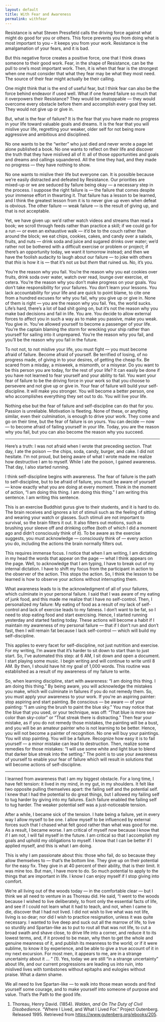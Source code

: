 ```yaml
---
layout: default
title: With Fear and Awareness
permalink: withfear
---
```


Resistance is what Steven Pressfield calls the driving force against what might do good for you or others. This force prevents you from doing what is most important to you – it keeps you from your work. Resistance is the amalgamation of your fears, and it is bad.

But this negative force creates a positive force, one that I think draws someone to their good work. Fear, in the shape of Resistance, can be the pull to one’s most important work. Then, it is when that fear is the strongest when one must consider that what they fear may be what they most need. The source of their fear might actually be their calling.

One might think that is the end of useful fear, but I think fear can also be the force behind endeavor if used well. What if one feared failure so much that it overpowers their Resistance? They would be unstoppable — they would overcome every obstacle before them and accomplish every goal they set. They would not give up or give in.

But, what is the fear of failure? It is the fear that you have made no progress in your life toward valuable goals and dreams. It is the fear that you will mislive your life, regretting your weaker, older self for not being more aggressive and ambitious and disciplined.

No one wants to be the “writer” who just died and never wrote a page let alone published a book. No one wants to reflect on their life and discover the truth that they have mislived all of it: all of those opportunities and goals and dreams and callings squandered. All the time they had, and they made no progress — they have nothing to show.

No one wants to mislive their life but everyone can. It is possible because we’re easily distracted and defeated by Resistance. Our priorities are mixed-up or we are seduced by failure being okay — a necessary step in the process. I suppose the right failure is — the failure that comes despite your immense effort in thwarting it. That failure has a lesson to be learned, and I think the greatest lesson from it is to never give up even when defeat is obvious. The other failure — weak failure — is the result of giving up, and that is not acceptable.

Yet, we have given up: we’d rather watch videos and streams than read a book; we scroll through feeds rather than practice a skill; if we could go for a run — or even an exhaustive walk — it’d be to the couch rather than around the block; we eat chips, cookies, cakes, and candy over a salads, fruits, and nuts — drink soda and juice and sugared drinks over water; we’d rather not be bothered with a difficult exercise or problem or project; if there’s an opportunity today, we want it tomorrow instead; and then we have the foolish audacity to laugh about our failure — to joke with others that _this_ is how it is — that it’s not _us_ but _them_ that ruined us. No, it’s you.

You’re the reason why you fail. You’re the reason why you eat cookies over fruits, drink soda over water, watch over read, lounge over exercise, et cetera. You’re the reason why you don’t make progress on your goals. You don’t take responsibility for your failures. You don’t learn your lessons. You lack accountability for your life and are quick to point blame, to cite one from a hundred excuses for why you fail, why you give up or give in. None of them is right — you are the reason why you fail. Yes, the world sucks. Life’s hard, there’s a lot of bad shit going on, but it’s not the reason why you make bad decisions and fail in life. You are. You decide to allow external forces to affect you in such a way as to make you passive, make you weak. You give in. You’ve allowed yourself to become a passenger of your life. You’re the captain blaming the storm for wrecking your ship rather than yourself for sailing into it unprepared. You’re the reason why you fail, and you’ll be the reason why you fail in the future.

To not not, to not mislive your life, you must fight — you must become afraid of failure. Become afraid of yourself. Be terrified of losing, of no progress made, of giving in to your desires, of getting the cheap fix. Be scared from a misday, a misweek, a mismonth, or a misyear. Do you want to be this person you are today, for the rest of your life? It can easily be done if you have not learned to fear yourself and your ability to fail. You want your fear of failure to be the driving force in your work so that you choose to persevere and not give up or give in. Your fear of failure will build your self-discipline. It will make you stronger. You will become a better person, one who accomplishes everything they set out to do. You will live your life.

Nothing else but the fear of failure and self-discipline can do that for you. Passion is unreliable. Motivation is fleeting. None of these, or anything similar, even their culmination, is enough to drive your work. They come and go on their time, but the fear of failure is on yours. You can decide — now — to become afraid of failing yourself in your life. Today, you are the reason why you fail, but you can also become the reason why you succeed.

---

Here’s a truth: I was not afraid when I wrote that preceding section. That day, I ate the poison — the chips, soda, candy, burger, and cake. I did not hesitate. I’m not proud, but being aware of what I wrote made me realize how destructive I am to myself. While I ate the poison, I gained awareness. That day, I also started running.

I think self-discipline begins with awareness. The fear of failure is the path to self-discipline, but to be afraid of failure, you must be aware of yourself — know exactly what you are doing at every moment. Think in the moment of action, “I am doing this thing. I am doing this thing.” I am writing this sentence. I am writing this sentence.

This is an exercise Buddhist gurus give to their students, and it is hard to do. The brain receives and ignores a lot of stimuli such as the feeling of sitting and wearing your watch or glasses. Such stimuli are not important to survival, so the brain filters it out. It also filters out motions, such as brushing your sleeve off and drinking coffee (both of which I did a moment ago and didn’t consciously think of it). To be aware as the exercise suggests, you must acknowledge — consciously think of — every action you do, including the actions the brain normally filters out.

This requires immense focus. I notice that when I am writing, I am dictating in my head the words that appear on the page — what I think appears on the page. Well, to acknowledge that I am typing, I have to break out of my internal dictation. I have to shift my focus from the participant in action to the observer of the action. This stops the action. So, I think the lesson to be learned is how to observe your actions without interrupting them.

What awareness leads to is the acknowledgment of all of your failures, which culminate in your personal failure. I said that I was aware of my eating of junk food, and this made me realize that I have no self-control. Then, I personalized my failure: My eating of food as a result of my lack of self-control and lack of exercise leads to my fatness. I don’t want to be fat, so I need to stop eating food and start exercising. Hence, I started running yesterday and started fasting today. These actions will become a habit if I maintain my awareness of my personal failure — that if I don’t run and don’t fast, then I will remain fat because I lack self-control — which will build my self-discipline.

This applies to every facet for self-discipline, not just nutrition and exercise. For my writing, I’m aware that it’s harder to sit down to start than to just start. So, I’ve automated this step: at 6 AM, I sit down and open a document. I start playing some music. I begin writing and will continue to write until 8 AM. By then, I should have hit my goal of 1,000 words. This routine was established as a result of my awareness of my failure to write.

So, when learning discipline, start with awareness: “I am doing this thing. I am doing this thing.” By being aware, you will acknowledge the mistakes you make, which will culminate in failures if you do not remedy them. So, you must apply your awareness to your work. If you're an aspiring painter: stop aspiring and start painting. Be conscious — be aware — of your painting: “I am using the brush to paint the blue sky.” You may notice that the blue that you used, or your technique, was off: “That blue is more sea-color than sky-color” or “That streak there is distracting.” Then fear your mistake, as if you do not remedy those mistakes, the painting will be a bust, and you will be an amateur painter who is not learning to be better. Hence, you will not become a painter of recognition. No one will buy your paintings. You will stop painting. You will be a failure. Recognize how easy it is to fail yourself — a minor mistake can lead to destruction. Then, realize some remedies for those mistakes: “I will use some white and light blue to blend that darker blue streak into the setting.” The point is to use your awareness of yourself to enable your fear of failure which will result in solutions that will become actions of self-discipline.

---

I learned from awareness that I am my biggest obstacle. For a long time, I have felt tension: it lived in my mind, in my gut, in my shoulders. It felt like two opposite pulling themselves apart: the failing self and the potential self. I knew that I had the potential to do great things, but I allowed my failing self to tug harder by giving into my failures. Each failure enabled the failing self to tug harder. The weaker potential self was a just-noticeable tension.

After a while, I became sick of the tension. I hate being a failure, yet in every way I allow myself to be one. I allow myself to be influenced by external forces such that I chased what felt good rather than what was good for me. As a result, I became worse. I am critical of myself _now_ because I know that if I am not, I will fail myself in the future. I am critical so that I accomplish my goals and uphold my obligations to myself. I know that I can be better if I applied myself, and this is what I am doing.

This is why I am passionate about this: those who fail, do so because they allow themselves to — that’s the bottom line. They give up on their potential for the easy fix. They give in at 40 percent of their ability, that is their limit. It was mine too. But man, I have more to do. So much potential to apply to the things that are important in life. I know I can enjoy myself if I stop giving into comfort.

We’re all living out of the woods today — in the comfortable clear — but I think we all need to venture in as Thoreau did. He said, “I went to the woods because I wished to live deliberately, to front only the essential facts of life, and see if I could not learn what it had to teach, and not, when I came to die, discover that I had not lived. I did not wish to live what was not life, living is so dear; nor did I wish to practice resignation, unless it was quite necessary. I wanted to live deep and suck out all the marrow of life, to live so sturdily and Spartan-like as to put to rout all that was not life, to cut a broad swath and shave close, to drive life into a corner, and reduce it to its lowest terms, and, if it proved to be mean, why then to get the whole and genuine meanness of it, and publish its meanness to the world; or if it were sublime, to know it by experience, and be able to give a true account of it in my next excursion. For most men, it appears to me, are in a strange uncertainty about it … ” (1). Yes, today we are still “in a strange uncertainty” about life, and our current progressions are leading us into ruin, into mislived lives with tombstones without epitaphs and eulogies without praise. What a damn shame.

We all need to live Spartan-like — to walk into those mean woods and find yourself some courage, and to make yourself into someone of purpose and value. That’s the Path to the good life.

1. Thoreau, Henry David. (1854). _Walden, and On The Duty of Civil Disobedience._ “Where I Lived, and What I Lived For.” Project Gutenberg. Released 1995. Retrieved from <https://www.gutenberg.org/ebooks/205>.
